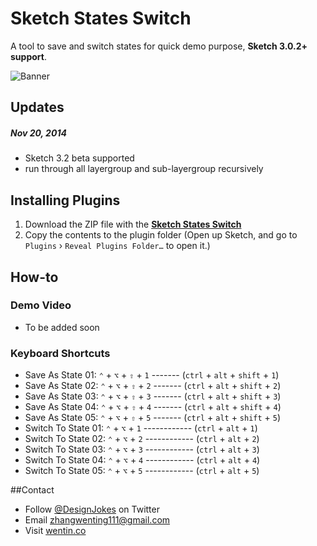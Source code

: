 # Sketch States Switch

A tool to save and switch states for quick demo purpose, **Sketch 3.0.2+ support**. 

![Banner](http://socialbeaker.com/n72//ios-icon//350//Switch-iOS-Icon//attachment//large-Switch-iOS-Icon.png)
## Updates
##### Nov 20, 2014
* Sketch 3.2 beta supported
* run through all layergroup and sub-layergroup recursively

## Installing Plugins
<!-- ### The conventional way: -->
1. Download the ZIP file with the [**Sketch States Switch**](https://github.com/wentin/sketch-states-switch/archive/master.zip)
2. Copy the contents to the plugin folder (Open up Sketch, and go to 
`Plugins` › `Reveal Plugins Folder…` to open it.)

<!-- 
### The quickest way:
* to be added after sketch toolbox includes this tool -->

## How-to
### Demo Video
* To be added soon

<!-- 
[![video](https://i.vimeocdn.com/video/478609399_960.jpg)](https://vimeo.com/98025780)
[turn to vimeo.com](https://vimeo.com/98025780) -->

### Keyboard Shortcuts
* Save As State 01:   `⌃` + `⌥` + `⇧` + `1` ------- (`ctrl` + `alt` + `shift` + `1`)
* Save As State 02:   `⌃` + `⌥` + `⇧` + `2` ------- (`ctrl` + `alt` + `shift` + `2`)
* Save As State 03:   `⌃` + `⌥` + `⇧` + `3` ------- (`ctrl` + `alt` + `shift` + `3`)
* Save As State 04:   `⌃` + `⌥` + `⇧` + `4` ------- (`ctrl` + `alt` + `shift` + `4`)
* Save As State 05:   `⌃` + `⌥` + `⇧` + `5` ------- (`ctrl` + `alt` + `shift` + `5`)
* Switch To State 01: `⌃` + `⌥` + `1` ------------ (`ctrl` + `alt` + `1`)
* Switch To State 02: `⌃` + `⌥` + `2` ------------ (`ctrl` + `alt` + `2`)
* Switch To State 03: `⌃` + `⌥` + `3` ------------ (`ctrl` + `alt` + `3`)
* Switch To State 04: `⌃` + `⌥` + `4` ------------ (`ctrl` + `alt` + `4`)
* Switch To State 05: `⌃` + `⌥` + `5` ------------ (`ctrl` + `alt` + `5`)

##Contact

* Follow [@DesignJokes](http://twitter.com/DesignJokes) on Twitter
* Email <zhangwenting111@gmail.com>
* Visit [wentin.co](http://wentin.co)
